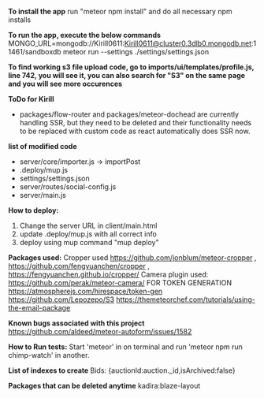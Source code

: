 **To install the app**
run "meteor npm install" and do all necessary npm installs

**To run the app, execute the below commands**
MONGO_URL=mongodb://Kirill0611:Kirill0611@cluster0.3dlb0.mongodb.net:11461/sandboxdb
meteor run --settings ./settings/settings.json

**To find working s3 file upload code, go to imports/ui/templates/profile.js, line 742, you will see it, you can also search for "S3" on the same page and you will see more occurences**

**ToDo for Kirill**
- packages/flow-router and packages/meteor-dochead are currently handling SSR, but they need to be deleted and their functionality needs to be replaced with custom code as react automatically does SSR now.

**list of modified code**
- server/core/importer.js -> importPost 
- .deploy/mup.js
- settings/settings.json
- server/routes/social-config.js
- server/main.js


**How to deploy:**
1. Change the server URL in client/main.html
2. update .deploy/mup.js with all correct info
3. deploy using mup command "mup deploy"

**Packages used:**
Cropper used https://github.com/jonblum/meteor-cropper , https://github.com/fengyuanchen/cropper , https://fengyuanchen.github.io/cropper/
Camera plugin used: https://github.com/perak/meteor-camera/
FOR TOKEN GENERATION https://atmospherejs.com/hirespace/token-gen
https://github.com/Lepozepo/S3
https://themeteorchef.com/tutorials/using-the-email-package

**Known bugs associated with this project**
https://github.com/aldeed/meteor-autoform/issues/1582

**How to Run tests:**
Start 'meteor' in on terminal and run 'meteor npm run chimp-watch' in another.

**List of indexes to create**
Bids: {auctionId:auction._id,isArchived:false}


**Packages that can be deleted anytime**
kadira:blaze-layout
